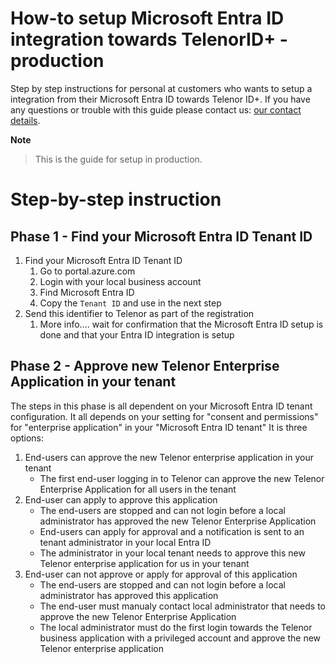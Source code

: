 # How-to setup Microsoft Entra ID integration towards TelenorID\+ - production

Step by step instructions for personal at customers who wants to setup a integration from their Microsoft Entra ID towards Telenor ID\+.
If you have any questions or trouble with this guide please contact us: [our contact details](TelenorID_Plus_-_help.md).

__Note__

> This is the guide for setup in production.


# Step-by-step instruction

## Phase 1 - Find your Microsoft Entra ID Tenant ID
1. Find your Microsoft Entra ID Tenant ID
   1. Go to portal.azure.com
   2. Login with your local business account
   3. Find Microsoft Entra ID
   4. Copy the ```Tenant ID``` and use in the next step
2. Send this identifier to Telenor as part of the registration
   1. More info....
wait for confirmation that the Microsoft Entra ID setup is done and that your Entra ID integration is setup

## Phase 2 - Approve new Telenor Enterprise Application in your tenant
The steps in this phase is all dependent on your Microsoft Entra ID tenant configuration.
It all depends on your setting for "consent and permissions" for "enterprise application" in your "Microsoft Entra ID tenant"
It is three options:
1. End-users can approve the new Telenor enterprise application in your tenant
   - The first end-user logging in to Telenor can approve the new Telenor Enterprise Application for all users in the tenant
2. End-user can apply to approve this application
   - The end-users are stopped and can not login before a local administrator has approved the new Telenor Enterprise Application
   - End-users can apply for approval and a notification is sent to an tenant administrator in your local Entra ID
   - The administrator in your local tenant needs to approve this new Telenor enterprise application for us in your tenant
3. End-user can not approve or apply for approval of this application
   - The end-users are stopped and can not login before a local administrator has approved this application
   - The end-user must manualy contact local administrator that needs to approve the new Telenor Enterprise Application
   - The local administrator must do the first login towards the Telenor business application with a privileged account and approve the new Telenor enterprise application
